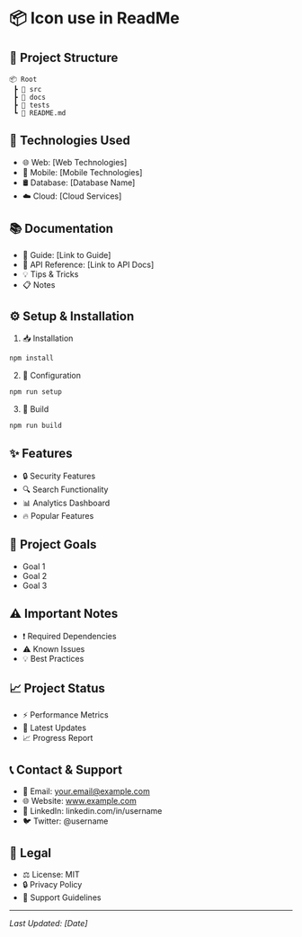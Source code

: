 # 📦 Icon use in ReadMe

## 📁 Project Structure
```
📦 Root
 ┣ 📂 src
 ┣ 📂 docs  
 ┣ 📂 tests
 ┗ 📜 README.md
```

## 🚀 Technologies Used
- 🌐 Web: [Web Technologies]
- 📱 Mobile: [Mobile Technologies]
- 🛢️ Database: [Database Name]
- ☁️ Cloud: [Cloud Services]

## 📚 Documentation
- 📖 Guide: [Link to Guide]
- 📑 API Reference: [Link to API Docs]
- 💡 Tips & Tricks
- 📋 Notes

## ⚙️ Setup & Installation
1. 📥 Installation
```bash
npm install
```

2. 🔧 Configuration
```bash
npm run setup
```

3. 🔨 Build
```bash
npm run build
```

## ✨ Features
- 🔒 Security Features
- 🔍 Search Functionality
- 📊 Analytics Dashboard
- 🔥 Popular Features

## 🎯 Project Goals
- Goal 1
- Goal 2
- Goal 3

## ⚠️ Important Notes
- ❗ Required Dependencies
- ⚠️ Known Issues
- 💡 Best Practices

## 📈 Project Status
- ⚡ Performance Metrics
- 🔄 Latest Updates
- 📈 Progress Report

## 📞 Contact & Support
- 📧 Email: your.email@example.com
- 🌐 Website: www.example.com 
- 💼 LinkedIn: linkedin.com/in/username
- 🐦 Twitter: @username

## 📜 Legal
- ⚖️ License: MIT
- 🔒 Privacy Policy
- 💪 Support Guidelines

---
*Last Updated: [Date]*